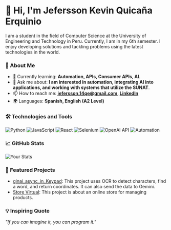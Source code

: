 # 👋 Hi, I'm Jefersson Kevin Quicaña Erquinio

I am a student in the field of Computer Science at the University of Engineering and Technology in Peru. Currently, I am in my 6th semester. I enjoy developing solutions and tackling problems using the latest technologies in the world.

### 🚀 About Me
- 🌱 Currently learning: **Automation, APIs, Consumer APIs, AI**.
- 💬 Ask me about: **I am interested in automation, integrating AI into applications, and working with systems that utilize the SUNAT**.
- 📫 How to reach me: **[jefersson.14qe@gmail.com](mailto:jefersson.14qe@gmail.com), [LinkedIn](https://www.linkedin.com/in/jefersson-kevin-quica%C3%B1a-erquinio-0b570b280/)**
- 🌍 Languages: **Spanish, English (A2 Level)**

### 🛠️ Technologies and Tools
![Python](https://img.shields.io/badge/Python-3776AB?style=flat&logo=python&logoColor=white)
![JavaScript](https://img.shields.io/badge/JavaScript-F7DF1E?style=flat&logo=javascript&logoColor=black)
![React](https://img.shields.io/badge/React-61DAFB?style=flat&logo=react&logoColor=black)
![Selenium](https://img.shields.io/badge/Selenium-43B02A?style=flat&logo=selenium&logoColor=white)
![OpenAI API](https://img.shields.io/badge/OpenAI%20API-412991?style=flat&logo=openai&logoColor=white)
![Automation](https://img.shields.io/badge/Automation-007ACC?style=flat&logo=azurepipelines&logoColor=white)

### 📈 GitHub Stats
![Your Stats](https://github-readme-stats.vercel.app/api?username=Manzanito20003&show_icons=true&theme=radical)

### 📂 Featured Projects
- [ginai_async_in_Keypad](https://github.com/Manzanito20003/Chatgpt_async_in_Keypad.git): This project uses OCR to detect characters, find a word, and return coordinates. It can also send the data to Gemini.
- [Store Virtual](https://github.com/Manzanito20003/Fronted_final.git): This project is about an online store for managing products.

### 💡 Inspiring Quote
_"If you can imagine it, you can program it."_
